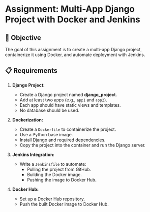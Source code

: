 # Assignment: Multi-App Django Project with Docker and Jenkins

## 📌 Objective
The goal of this assignment is to create a multi-app Django project, containerize it using Docker, and automate deployment with Jenkins.

## 📋 Requirements
1. **Django Project:**
   - Create a Django project named **django_project**.
   - Add at least two apps (e.g., `app1` and `app2`).
   - Each app should have static views and templates.
   - No database should be used.

2. **Dockerization:**
   - Create a `Dockerfile` to containerize the project.
   - Use a Python base image.
   - Install Django and required dependencies.
   - Copy the project into the container and run the Django server.

3. **Jenkins Integration:**
   - Write a `Jenkinsfile` to automate:
     - Pulling the project from GitHub.
     - Building the Docker image.
     - Pushing the image to Docker Hub.

4. **Docker Hub:**
   - Set up a Docker Hub repository.
   - Push the built Docker image to Docker Hub.


